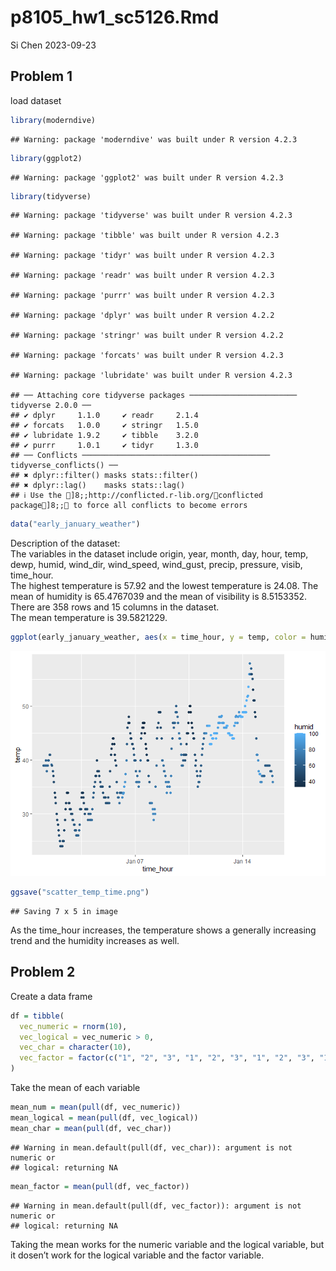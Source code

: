 p8105_hw1_sc5126.Rmd
================
Si Chen
2023-09-23

## Problem 1

load dataset

``` r
library(moderndive)
```

    ## Warning: package 'moderndive' was built under R version 4.2.3

``` r
library(ggplot2)
```

    ## Warning: package 'ggplot2' was built under R version 4.2.3

``` r
library(tidyverse)
```

    ## Warning: package 'tidyverse' was built under R version 4.2.3

    ## Warning: package 'tibble' was built under R version 4.2.3

    ## Warning: package 'tidyr' was built under R version 4.2.3

    ## Warning: package 'readr' was built under R version 4.2.3

    ## Warning: package 'purrr' was built under R version 4.2.3

    ## Warning: package 'dplyr' was built under R version 4.2.2

    ## Warning: package 'stringr' was built under R version 4.2.2

    ## Warning: package 'forcats' was built under R version 4.2.3

    ## Warning: package 'lubridate' was built under R version 4.2.3

    ## ── Attaching core tidyverse packages ──────────────────────── tidyverse 2.0.0 ──
    ## ✔ dplyr     1.1.0     ✔ readr     2.1.4
    ## ✔ forcats   1.0.0     ✔ stringr   1.5.0
    ## ✔ lubridate 1.9.2     ✔ tibble    3.2.0
    ## ✔ purrr     1.0.1     ✔ tidyr     1.3.0
    ## ── Conflicts ────────────────────────────────────────── tidyverse_conflicts() ──
    ## ✖ dplyr::filter() masks stats::filter()
    ## ✖ dplyr::lag()    masks stats::lag()
    ## ℹ Use the ]8;;http://conflicted.r-lib.org/conflicted package]8;; to force all conflicts to become errors

``` r
data("early_january_weather")
```

Description of the dataset:  
The variables in the dataset include origin, year, month, day, hour,
temp, dewp, humid, wind_dir, wind_speed, wind_gust, precip, pressure,
visib, time_hour.  
The highest temperature is 57.92 and the lowest temperature is 24.08.
The mean of humidity is 65.4767039 and the mean of visibility is
8.5153352.  
There are 358 rows and 15 columns in the dataset.  
The mean temperature is 39.5821229.  

``` r
ggplot(early_january_weather, aes(x = time_hour, y = temp, color = humid)) + geom_point()
```

![](p8105_hw1_sc5126_files/figure-gfm/plot_prob1-1.png)<!-- -->

``` r
ggsave("scatter_temp_time.png")
```

    ## Saving 7 x 5 in image

As the time_hour increases, the temperature shows a generally increasing
trend and the humidity increases as well.

## Problem 2

Create a data frame

``` r
df = tibble(
  vec_numeric = rnorm(10),
  vec_logical = vec_numeric > 0,
  vec_char = character(10),
  vec_factor = factor(c("1", "2", "3", "1", "2", "3", "1", "2", "3", "1"))
)
```

Take the mean of each variable

``` r
mean_num = mean(pull(df, vec_numeric))
mean_logical = mean(pull(df, vec_logical))
mean_char = mean(pull(df, vec_char))
```

    ## Warning in mean.default(pull(df, vec_char)): argument is not numeric or
    ## logical: returning NA

``` r
mean_factor = mean(pull(df, vec_factor))
```

    ## Warning in mean.default(pull(df, vec_factor)): argument is not numeric or
    ## logical: returning NA

Taking the mean works for the numeric variable and the logical variable,
but it dosen’t work for the logical variable and the factor variable.

